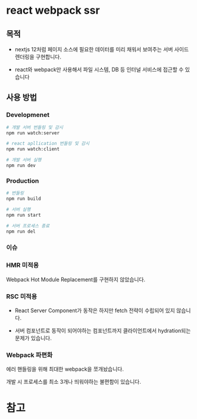 # react webpack ssr

## 목적

- nextjs 12처럼 페이지 소스에 필요한 데이터를 미리 채워서 보여주는 서버 사이드 렌더링을 구현합니다.

- react와 webpack만 사용해서 파일 시스템, DB 등 인터널 서비스에 접근할 수 있습니다

## 사용 방법

### Developmenet

```bash
# 개발 서버 번들링 및 감시
npm run watch:server

# react apllication 번들링 및 감시
npm run watch:client

# 개발 서버 실행
npm run dev
```

### Production

```bash
# 번들링
npm run build

# 서버 실행
npm run start

# 서버 프로세스 종료
npm run del
```

### 이슈

### HMR 미적용

Webpack Hot Module Replacement를 구현하지 않았습니다.

### RSC 미적용

- React Server Component가 동작은 하지만 fetch 전략이 수립되어 있지 않습니다.

- 서버 컴포넌트로 동작이 되어야하는 컴포넌트까지 클라이언트에서 hydration되는 문제가 있습니다.

### Webpack 파편화

에러 핸들링을 위해 최대한 webpack을 쪼개놨습니다.

개발 시 프로세스를 최소 3개나 띄워야하는 불편함이 있습니다.

# 참고
